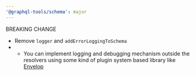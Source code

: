 ```yaml
---
'@graphql-tools/schema': major
---
```


BREAKING CHANGE
- Remove `logger` and `addErrorLoggingToSchema`
- - You can implement logging and debugging mechanism outside the resolvers using some kind of plugin system based library like [Envelop](https://www.envelop.dev/docs/core#uselogger)

